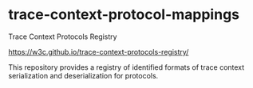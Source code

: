 # trace-context-protocol-mappings

Trace Context Protocols Registry

https://w3c.github.io/trace-context-protocols-registry/

This repository provides a registry of identified formats of trace context
serialization and deserialization for protocols.

